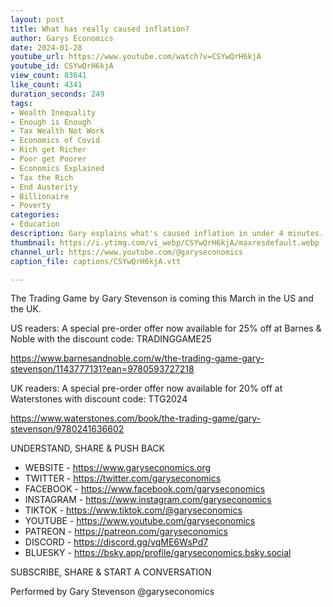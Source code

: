 ```yaml
---
layout: post
title: What has really caused inflation?
author: Garys Economics
date: 2024-01-28
youtube_url: https://www.youtube.com/watch?v=CSYwQrH6kjA
youtube_id: CSYwQrH6kjA
view_count: 83641
like_count: 4341
duration_seconds: 249
tags:
- Wealth Inequality
- Enough is Enough
- Tax Wealth Not Work
- Economics of Covid
- Rich get Richer
- Poor get Poorer
- Economics Explained
- Tax the Rich
- End Austerity
- Billionaire
- Poverty
categories:
- Education
description: Gary explains what's caused inflation in under 4 minutes.
thumbnail: https://i.ytimg.com/vi_webp/CSYwQrH6kjA/maxresdefault.webp
channel_url: https://www.youtube.com/@garyseconomics
caption_file: captions/CSYwQrH6kjA.vtt

---
```


The Trading Game by Gary Stevenson is coming this March in the US and the UK.

US readers: A special pre-order offer now available for 25% off at Barnes & Noble with the discount code: TRADINGGAME25

https://www.barnesandnoble.com/w/the-trading-game-gary-stevenson/1143777131?ean=9780593727218

UK readers: A special pre-order offer now available for 20% off at Waterstones with discount code: TTG2024

https://www.waterstones.com/book/the-trading-game/gary-stevenson/9780241636602

UNDERSTAND, SHARE & PUSH BACK

- WEBSITE - https://www.garyseconomics.org
- TWITTER  - https://twitter.com/garyseconomics
- FACEBOOK - https://www.facebook.com/garyseconomics
- INSTAGRAM  - https://www.instagram.com/garyseconomics
- TIKTOK - https://www.tiktok.com/@garyseconomics
- YOUTUBE -  https://www.youtube.com/garyseconomics
- PATREON - https://patreon.com/garyseconomics
- DISCORD - https://discord.gg/vqME6WsPd7
- BLUESKY - https://bsky.app/profile/garyseconomics.bsky.social

SUBSCRIBE, SHARE & START A CONVERSATION

Performed by Gary Stevenson
@garyseconomics
